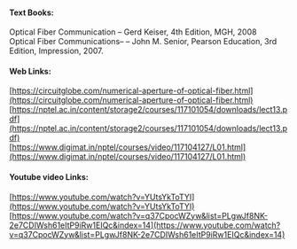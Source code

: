 #### Text Books:

Optical Fiber Communication – Gerd Keiser, 4th Edition, MGH, 2008  
Optical Fiber Communications– – John M. Senior, Pearson Education, 3rd Edition, Impression, 2007.  

  

#### Web Links:

[https://circuitglobe.com/numerical-aperture-of-optical-fiber.html](https://circuitglobe.com/numerical-aperture-of-optical-fiber.html)  
[https://nptel.ac.in/content/storage2/courses/117101054/downloads/lect13.pdf](https://nptel.ac.in/content/storage2/courses/117101054/downloads/lect13.pdf)  
[https://www.digimat.in/nptel/courses/video/117104127/L01.html](https://www.digimat.in/nptel/courses/video/117104127/L01.html)

  

#### Youtube video Links:

[https://www.youtube.com/watch?v=YUtsYkToTYI](https://www.youtube.com/watch?v=YUtsYkToTYI)  
[https://www.youtube.com/watch?v=q37CpocWZyw&list=PLgwJf8NK-2e7CDIWsh61eItP9iRw1EIQc&index=14](https://www.youtube.com/watch?v=q37CpocWZyw&list=PLgwJf8NK-2e7CDIWsh61eItP9iRw1EIQc&index=14)
